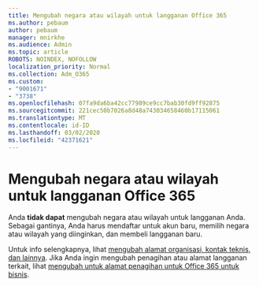 ```yaml
---
title: Mengubah negara atau wilayah untuk langganan Office 365
ms.author: pebaum
author: pebaum
manager: mnirkhe
ms.audience: Admin
ms.topic: article
ROBOTS: NOINDEX, NOFOLLOW
localization_priority: Normal
ms.collection: Adm_O365
ms.custom:
- "9001671"
- "3738"
ms.openlocfilehash: 07fa9da6ba42cc77989ce9cc7bab30fd9ff92875
ms.sourcegitcommit: 221cec50b7026a8d48a743034658460b17115061
ms.translationtype: MT
ms.contentlocale: id-ID
ms.lasthandoff: 03/02/2020
ms.locfileid: "42371621"
---
```

# <a name="change-the-country-or-region-for-your-office-365-subscription"></a>Mengubah negara atau wilayah untuk langganan Office 365

Anda **tidak dapat** mengubah negara atau wilayah untuk langganan Anda. Sebagai gantinya, Anda harus mendaftar untuk akun baru, memilih negara atau wilayah yang diinginkan, dan membeli langganan baru. 

Untuk info selengkapnya, lihat [mengubah alamat organisasi, kontak teknis, dan lainnya](https://docs.microsoft.com/en-us/microsoft-365/admin/manage/change-address-contact-and-more?view=o365-worldwide). Jika Anda ingin mengubah penagihan atau alamat langganan terkait, lihat [mengubah untuk alamat penagihan untuk Office 365 untuk bisnis](https://docs.microsoft.com/en-us/microsoft-365/commerce/billing-and-payments/change-your-billing-addresses?view=o365-worldwide). 
